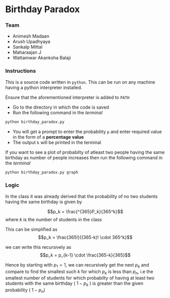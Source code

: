 # Birthday Paradox

### Team
- Animesh Madaan
- Arush Upadhyaya
- Sankalp Mittal
- Maharaajan J
- Wattamwar Akanksha Balaji

### Instructions
This is a source code written in `python`. This can be run on any machine having a python interpreter installed. 

Ensure that the aforementioned interpreter is added to `PATH`

- Go to the directory in which the code is saved 
- Run the following command in the *terminal* 
```bash
python birthday_paradox.py
```
- You will get a prompt to enter the probability `p` and enter required value in the form of a **percentage value**
- The output `k` will be printed in the terminal

If you want to see a plot of probabilty of atleast two people having the same birthday as number of people increases then run the following command in the *terminal*
```bash
python birthday_paradox.py graph
```

### Logic

In the class it was already derived that the probability of no two students having the same birthday is given by 

$$p_k = \frac{^{365}P_k}{365^k}$$
where $k$ is the number of students in the class

This can be simplified as 
$$p_k = \frac{365!}{(365-k)! \cdot 365^k}$$

we can write this recursively as 
$$p_k = p_{k-1} \cdot \frac{365-k}{365}$$

Hence by starting with $p_1 = 1$, we can recursively get the next $p_k$ and compare to find the smallest such $k$ for which $p_k$ is less than $p_n$, i.e the smallest number of students for which probabilty of having at least two students with the same birthday ( $1-p_k$ ) is greater than the given probability ( $1-p_n$)